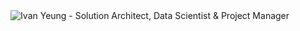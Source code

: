 
<img src="https://github.com/ivanyeungtc/ivanyeungtc/download.png" alt="Ivan Yeung - Solution Architect, Data Scientist & Project Manager">
<!--
**ivanyeungtc/ivanyeungtc** is a ✨ _special_ ✨ repository because its `README.md` (this file) appears on your GitHub profile.

Here are some ideas to get you started:

- 🔭 I’m currently working on ...
- 🌱 I’m currently learning ...
- 👯 I’m looking to collaborate on ...
- 🤔 I’m looking for help with ...
- 💬 Ask me about ...
- 📫 How to reach me: ...
- 😄 Pronouns: ...
- ⚡ Fun fact: ...
-->
